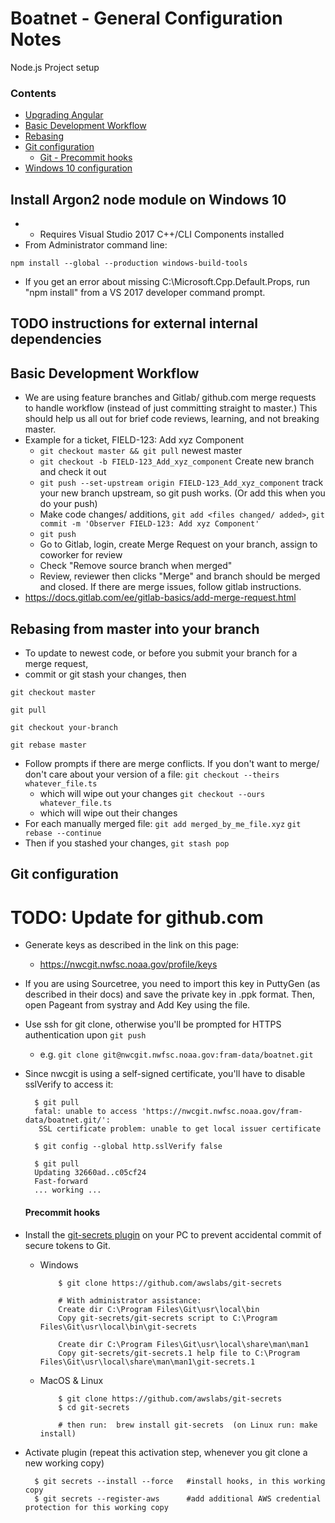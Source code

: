 # Boatnet - General Configuration Notes
Node.js Project setup

### Contents
* [Upgrading Angular](#upgrade-angular-5-to-angular-6-environment)
* [Basic Development Workflow](#basic-development-workflow)
* [Rebasing](#rebasing-from-master-into-your-branch)
* [Git configuration](#git-configuration)
  * [Git - Precommit hooks](#precommit-hooks)
* [Windows 10 configuration](#configuration-on-windows-10-node-npm-etc)

## Install Argon2 node module on Windows 10
* * Requires Visual Studio 2017 C++/CLI Components installed
* From Administrator command line:
```
npm install --global --production windows-build-tools
```
* If you get an error about missing C:\Microsoft.Cpp.Default.Props, run "npm install" from a VS 2017 developer command prompt.

## TODO instructions for external internal dependencies

## Basic Development Workflow

* We are using feature branches and Gitlab/ github.com merge requests to handle workflow (instead of just committing straight to master.) This should help us all out for brief code reviews, learning, and not breaking master.
* Example for a ticket, FIELD-123: Add xyz Component
  * `git checkout master && git pull` newest master 
  * `git checkout -b FIELD-123_Add_xyz_component` Create new branch and check it out
  * `git push --set-upstream origin FIELD-123_Add_xyz_component` track your new branch upstream, so git push works. (Or add this when you do your push)
  * Make code changes/ additions, `git add <files changed/ added>`, `git commit -m 'Observer FIELD-123: Add xyz Component'`
  * `git push`
  * Go to Gitlab, login, create Merge Request on your branch, assign to coworker for review
  * Check "Remove source branch when merged"
  * Review, reviewer then clicks "Merge" and branch should be merged and closed. If there are merge issues, follow gitlab instructions.
* https://docs.gitlab.com/ee/gitlab-basics/add-merge-request.html

## Rebasing from master into your branch
* To update to newest code, or before you submit your branch for a merge request, 
* commit or git stash your changes, then

`git checkout master`

`git pull`

`git checkout your-branch`

`git rebase master`

* Follow prompts if there are merge conflicts. If you don't want to merge/ don't care about your version of a file:
`git checkout --theirs whatever_file.ts`  
  * which will wipe out your changes
`git checkout --ours whatever_file.ts`  
  * which will wipe out their changes
* For each manually merged file:
`git add merged_by_me_file.xyz`
`git rebase --continue`
* Then if you stashed your changes,
`git stash pop`


## Git configuration
# TODO: Update for github.com

* Generate keys as described in the link on this page:
  * https://nwcgit.nwfsc.noaa.gov/profile/keys
* If you are using Sourcetree, you need to import this key in PuttyGen (as described in their docs) and save the private key in .ppk format. Then, open Pageant from systray and Add Key using the file.
* Use ssh for git clone, otherwise you'll be prompted for HTTPS authentication upon `git push`
  * e.g. `git clone git@nwcgit.nwfsc.noaa.gov:fram-data/boatnet.git`
* Since nwcgit is using a self-signed certificate, you'll have to disable sslVerify to access it:

        $ git pull
        fatal: unable to access 'https://nwcgit.nwfsc.noaa.gov/fram-data/boatnet.git/':
         SSL certificate problem: unable to get local issuer certificate
        
        $ git config --global http.sslVerify false
        
        $ git pull
        Updating 32660ad..c05cf24
        Fast-forward
        ... working ...

    #### Precommit hooks
* Install the [git-secrets plugin](https://github.com/awslabs/git-secrets) on your PC to prevent accidental commit of secure tokens to Git.
  * Windows

            $ git clone https://github.com/awslabs/git-secrets
            
            # With administrator assistance:
            Create dir C:\Program Files\Git\usr\local\bin
            Copy git-secrets/git-secrets script to C:\Program Files\Git\usr\local\bin\git-secrets
            
            Create dir C:\Program Files\Git\usr\local\share\man\man1
            Copy git-secrets/git-secrets.1 help file to C:\Program Files\Git\usr\local\share\man\man1\git-secrets.1

  * MacOS & Linux

            $ git clone https://github.com/awslabs/git-secrets
            $ cd git-secrets
            
            # then run:  brew install git-secrets  (on Linux run: make install)

* Activate plugin (repeat this activation step, whenever you git clone a new working copy)

        $ git secrets --install --force   #install hooks, in this working copy
        $ git secrets --register-aws      #add additional AWS credential protection for this working copy
